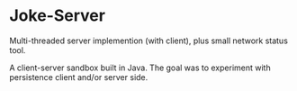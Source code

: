 # Joke-Server
Multi-threaded server implemention (with client), plus small network status tool.

A client-server sandbox built in Java. The goal was to experiment with persistence client and/or server side.

